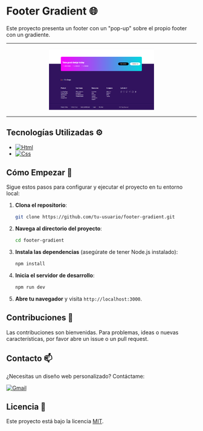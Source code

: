 # Footer Gradient 🌐

Este proyecto presenta un footer con un "pop-up" sobre el propio footer con un gradiente.

---

<div align="center">
  <img src="footer-gradient.png" alt="footer-gradient" width="55%"/>
</div>


---

## Tecnologías Utilizadas ⚙️

- [![Html](https://img.shields.io/badge/HTML-white?style=for-the-badge&logo=html5&logoColor=white&labelColor=black&color=%23E34F26)](src/index.html)
- [![Css](https://img.shields.io/badge/CSS-black?style=for-the-badge&logo=Sass&logoColor=white&labelColor=black&color=#2965F1)](src/style.css/)


## Cómo Empezar 🚀

Sigue estos pasos para configurar y ejecutar el proyecto en tu entorno local:

1. **Clona el repositorio**:
   ```bash
   git clone https://github.com/tu-usuario/footer-gradient.git
   ```

2. **Navega al directorio del proyecto**:
   ```bash
   cd footer-gradient
   ```

3. **Instala las dependencias** (asegúrate de tener Node.js instalado):
   ```bash
   npm install
   ```

4. **Inicia el servidor de desarrollo**:
   ```bash
   npm run dev
   ```

5. **Abre tu navegador** y visita `http://localhost:3000`.


## Contribuciones 🤝

Las contribuciones son bienvenidas. Para problemas, ideas o nuevas características, por favor abre un issue o un pull request.

## Contacto 📫

¿Necesitas un diseño web personalizado? Contáctame:

[![Gmail](https://img.shields.io/badge/Email%20personal-white?style=for-the-badge&logo=gmail&logoColor=white&label=israelcolladom%40gmail.com&labelColor=black&color=%23EA4335)](mailto:israelcolladom@gmail.com)

## Licencia 📜

Este proyecto está bajo la licencia [MIT](LICENSE).